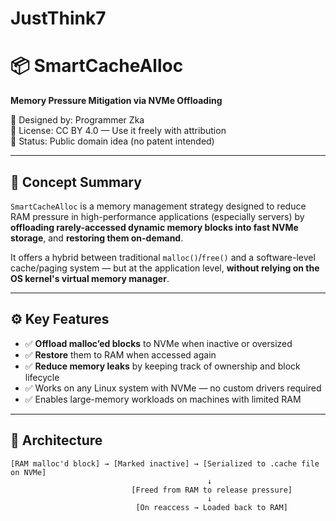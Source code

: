 # JustThink7
# 📦 SmartCacheAlloc
**Memory Pressure Mitigation via NVMe Offloading**

🔹 Designed by: Programmer Zka  
🔹 License: CC BY 4.0 — Use it freely with attribution  
🔹 Status: Public domain idea (no patent intended)

---

## 🧠 Concept Summary

`SmartCacheAlloc` is a memory management strategy designed to reduce RAM pressure in high-performance applications (especially servers) by **offloading rarely-accessed dynamic memory blocks into fast NVMe storage**, and **restoring them on-demand**.

It offers a hybrid between traditional `malloc()`/`free()` and a software-level cache/paging system — but at the application level, **without relying on the OS kernel's virtual memory manager**.

---

## ⚙️ Key Features

- ✅ **Offload malloc’ed blocks** to NVMe when inactive or oversized
- ✅ **Restore** them to RAM when accessed again
- ✅ **Reduce memory leaks** by keeping track of ownership and block lifecycle
- ✅ Works on any Linux system with NVMe — no custom drivers required
- ✅ Enables large-memory workloads on machines with limited RAM

---

## 🔬 Architecture

```text
[RAM malloc'd block] → [Marked inactive] → [Serialized to .cache file on NVMe]
                                            ↓
                           [Freed from RAM to release pressure]
                                            ↓
                            [On reaccess → Loaded back to RAM]
